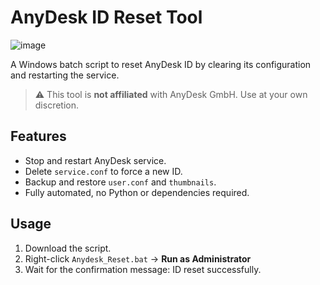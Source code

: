 # AnyDesk ID Reset Tool

![image](https://github.com/user-attachments/assets/424929a7-e6b1-4d5e-bf64-bd2e279bd2fd)

A Windows batch script to reset AnyDesk ID by clearing its configuration and restarting the service.

> ⚠️ This tool is **not affiliated** with AnyDesk GmbH. Use at your own discretion.

## Features
- Stop and restart AnyDesk service.
- Delete `service.conf` to force a new ID.
- Backup and restore `user.conf` and `thumbnails`.
- Fully automated, no Python or dependencies required.

## Usage
1. Download the script.
2. Right-click `Anydesk_Reset.bat` → **Run as Administrator**
3. Wait for the confirmation message: ID reset successfully.
